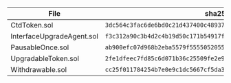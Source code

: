 File| sha256
---|---
CtdToken.sol|`3dc564c3fac6de6bd0c21d437400c489375dc5098353057c2e5ea74730d8f9ef`
InterfaceUpgradeAgent.sol|`f3c312a90c3b4d2c4b19d50c171b54917f083f8d0ae446206dd64233600627dc`
PausableOnce.sol|`ab900efc07d968b2eba5579f555505205500b7156a5e8cd1622a7a7b42486d2b`
UpgradableToken.sol|`2fe1dfeec7fd85c6d071b36c25509fe2e94a3fc86c68640400b555eb3bb7235e`
Withdrawable.sol|`cc25f011784254b7e0e9c1dc5667cf5da37ce06d1c1148299fd6ed70b97c37d5`
